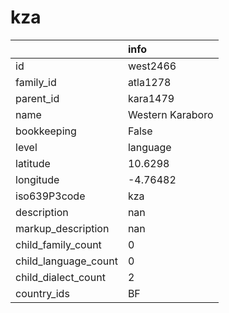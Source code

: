 # kza
|                      | info             |
|:---------------------|:-----------------|
| id                   | west2466         |
| family_id            | atla1278         |
| parent_id            | kara1479         |
| name                 | Western Karaboro |
| bookkeeping          | False            |
| level                | language         |
| latitude             | 10.6298          |
| longitude            | -4.76482         |
| iso639P3code         | kza              |
| description          | nan              |
| markup_description   | nan              |
| child_family_count   | 0                |
| child_language_count | 0                |
| child_dialect_count  | 2                |
| country_ids          | BF               |